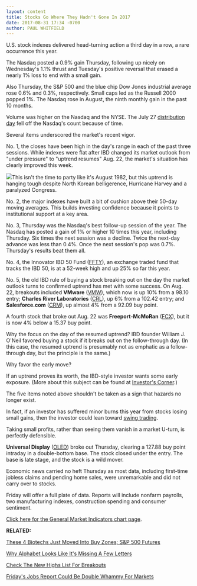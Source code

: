 ```yaml
---
layout: content
title: Stocks Go Where They Hadn't Gone In 2017
date: 2017-08-31 17:34 -0700
author: PAUL WHITFIELD
---
```






U.S. stock indexes delivered head-turning action a third day in a row, a rare occurrence this year.


The Nasdaq posted a 0.9% gain Thursday, following up nicely on Wednesday's 1.1% thrust and Tuesday's positive reversal that erased a nearly 1% loss to end with a small gain.




Also Thursday, the S&P 500 and the blue chip Dow Jones industrial average rose 0.6% and 0.3%, respectively. Small caps led as the Russell 2000 popped 1%. The Nasdaq rose in August, the ninth monthly gain in the past 10 months.


Volume was higher on the Nasdaq and the NYSE. The July 27 [distribution day](https://www.investors.com/how-to-invest/investors-corner/could-you-have-spotted-the-1987-stock-market-top-yes-heres-how/) fell off the Nasdaq's count because of time.


Several items underscored the market's recent vigor.


No. 1, the closes have been high in the day's range in each of the past three sessions. While indexes were flat after IBD changed its market outlook from "under pressure" to "uptrend resumes" Aug. 22, the market's situation has clearly improved this week.


![](https://www.investors.com/wp-content/uploads/2017/08/MP083117-218x300.png)This isn't the time to party like it's August 1982, but this uptrend is hanging tough despite North Korean belligerence, Hurricane Harvey and a paralyzed Congress.


No. 2, the major indexes have built a bit of cushion above their 50-day moving averages. This builds investing confidence because it points to institutional support at a key area.


No. 3, Thursday was the Nasdaq's best follow-up session of the year. The Nasdaq has posted a gain of 1% or higher 10 times this year, including Thursday. Six times the next session was a decline. Twice the next-day advance was less than 0.4%. Once the next session's pop was 0.7%. Thursday's results beat them all.


No. 4, the Innovator IBD 50 Fund ([FFTY](https://research.investors.com/quote.aspx?symbol=FFTY)), an exchange traded fund that tracks the IBD 50, is at a 52-week high and up 25% so far this year.



No. 5, the old IBD rule of buying a stock breaking out on the day the market outlook turns to confirmed uptrend has met with some success. On Aug. 22, breakouts included **VMware** ([VMW](https://research.investors.com/quote.aspx?symbol=VMW)), which now is up 10% from a 98.10 entry; **Charles River Laboratories** ([CRL](https://research.investors.com/quote.aspx?symbol=CRL)), up 6% from a 102.42 entry; and **Salesforce.com** ([CRM](https://research.investors.com/quote.aspx?symbol=CRM)), up almost 4% from a 92.09 buy point.


A fourth stock that broke out Aug. 22 was **Freeport-McMoRan** ([FCX](https://research.investors.com/quote.aspx?symbol=FCX)), but it is now 4% below a 15.37 buy point.


Why the focus on the day of the resumed uptrend? IBD founder William J. O'Neil favored buying a stock if it breaks out on the follow-through day. (In this case, the resumed uptrend is presumably not as emphatic as a follow-through day, but the principle is the same.)


Why favor the early move?


If an uptrend proves its worth, the IBD-style investor wants some early exposure. (More about this subject can be found at [Investor's Corner](https://www.investors.com/how-to-invest/investors-corner/why-you-should-buy-on-the-follow-through-day/).)


The five items noted above shouldn't be taken as a sign that hazards no longer exist.


In fact, if an investor has suffered minor burns this year from stocks losing small gains, then the investor could lean toward [swing trading](https://www.investors.com/ibd-university/swing-trading/).


Taking small profits, rather than seeing them vanish in a market U-turn, is perfectly defensible.


**Universal Display** ([OLED](https://research.investors.com/quote.aspx?symbol=OLED)) broke out Thursday, clearing a 127.88 buy point intraday in a double-bottom base. The stock closed under the entry. The base is late stage, and the stock is a wild mover.


Economic news carried no heft Thursday as most data, including first-time jobless claims and pending home sales, were unremarkable and did not carry over to stocks.


Friday will offer a full plate of data. Reports will include nonfarm payrolls, two manufacturing indexes, construction spending and consumer sentiment.


[Click here for the General Market Indicators chart page](https://www.investors.com/wp-content/uploads/2017/08/IBD3108152519GMI.pdf).


**RELATED:**


[These 4 Biotechs Just Moved Into Buy Zones; S&P 500 Futures](https://www.investors.com/market-trend/stock-market-today/these-4-biotechs-just-moved-into-buy-zones-sp-500-futures/)


[Why Alphabet Looks Like It's Missing A Few Letters](https://www.investors.com/news/technology/in-battle-for-digital-home-google-looks-hopeless-against-amazon/)


[Check The New Highs List For Breakouts](https://www.investors.com/stock-lists/new-highs/stock-breakouts-prevail-among-the-new-high-list-as-market-picks-up/)


[Friday's Jobs Report Could Be Double Whammy For Markets](https://www.investors.com/news/economy/fridays-jobs-report-could-be-double-whammy-for-markets/)




